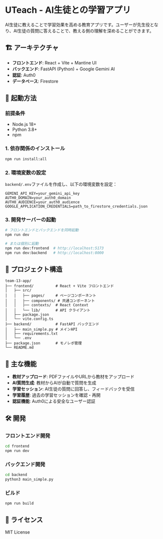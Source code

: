 # UTeach - AI生徒との学習アプリ

AI生徒に教えることで学習効果を高める教育アプリです。ユーザーが先生役となり、AI生徒の質問に答えることで、教える側の理解を深めることができます。

## 🏗️ アーキテクチャ

- **フロントエンド**: React + Vite + Mantine UI
- **バックエンド**: FastAPI (Python) + Google Gemini AI
- **認証**: Auth0
- **データベース**: Firestore

## 🚀 起動方法

### 前提条件
- Node.js 18+
- Python 3.8+
- npm

### 1. 依存関係のインストール
```bash
npm run install:all
```

### 2. 環境変数の設定
`backend/.env`ファイルを作成し、以下の環境変数を設定：
```env
GEMINI_API_KEY=your_gemini_api_key
AUTH0_DOMAIN=your_auth0_domain
AUTH0_AUDIENCE=your_auth0_audience
GOOGLE_APPLICATION_CREDENTIALS=path_to_firestore_credentials.json
```

### 3. 開発サーバーの起動
```bash
# フロントエンドとバックエンドを同時起動
npm run dev

# または個別に起動
npm run dev:frontend  # http://localhost:5173
npm run dev:backend   # http://localhost:8000
```

## 📁 プロジェクト構造

```
team-13-app/
├── frontend/          # React + Vite フロントエンド
│   ├── src/
│   │   ├── pages/     # ページコンポーネント
│   │   ├── components/ # 共通コンポーネント
│   │   ├── contexts/  # React Context
│   │   └── lib/       # API クライアント
│   ├── package.json
│   └── vite.config.ts
├── backend/           # FastAPI バックエンド
│   ├── main_simple.py # メインAPI
│   ├── requirements.txt
│   └── .env
├── package.json       # モノレポ管理
└── README.md
```

## 🎯 主な機能

- **教材アップロード**: PDFファイルやURLから教材をアップロード
- **AI質問生成**: 教材からAIが自動で質問を生成
- **学習セッション**: AI生徒の質問に回答し、フィードバックを受信
- **学習履歴**: 過去の学習セッションを確認・再開
- **認証機能**: Auth0による安全なユーザー認証

## 🛠️ 開発

### フロントエンド開発
```bash
cd frontend
npm run dev
```

### バックエンド開発
```bash
cd backend
python3 main_simple.py
```

### ビルド
```bash
npm run build
```

## 📝 ライセンス

MIT License